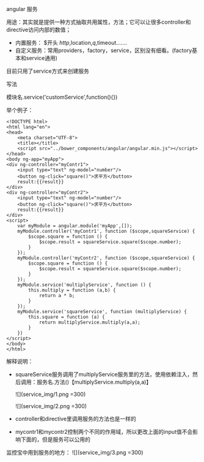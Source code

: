 angular 服务

用途：其实就是提供一种方式抽取共用属性，方法；它可以让很多controller和directive访问内部的数值；

- 内置服务：
$开头   $http,$location,$q,$timeout.......
- 自定义服务：常用providers，factory，service，区别没有细看。(factory基本和service通用)

目前只用了service方式来创建服务

写法

模块名.service('customService',function(){})

举个例子：

    <!DOCTYPE html>
    <html lang="en">
    <head>
        <meta charset="UTF-8">
        <title></title>
        <script src="../bower_components/angular/angular.min.js"></script>
    </head>
    <body ng-app="myApp">
    <div ng-controller="myContr1">
        <input type="text" ng-model="number"/>
        <button ng-click="square()">求平方</button>
        result:{{result}}
    </div>
    <div ng-controller="myContr2">
        <input type="text" ng-model="number"/>
        <button ng-click="square()">求平方</button>
        result:{{result}}
    </div>
    <script>
        var myModule = angular.module('myApp',[]);
        myModule.controller('myContr1', function ($scope,squareService) {
            $scope.square = function () {
                $scope.result = squareService.square($scope.number);
            }
        });
        myModule.controller('myContr2', function ($scope,squareService) {
            $scope.square = function () {
                $scope.result = squareService.square($scope.number);
            }
        });
        myModule.service('multiplyService', function () {
            this.multiply = function (a,b) {
                return a * b;
            }
        });
        myModule.service('squareService', function (multiplyService) {
            this.square = function (a) {
                return multiplyService.multiply(a,a);
            }
        })
    </script>
    </body>
    </html>

解释说明：

- squareService服务调用了multiplyService服务里的方法，使用依赖注入，然后调用：服务名.方法()【multiplyService.multiply(a,a)】

  ![](service_img/1.png =300)

  ![](service_img/2.png =300)
- controller和directive里调用服务的方法也是一样的
- mycontr1和mycontr2控制两个不同的作用域，所以更改上面的input值不会影响下面的，但是服务可以公用的


监控宝中用到服务的地方：
  ![](service_img/3.png =300)
